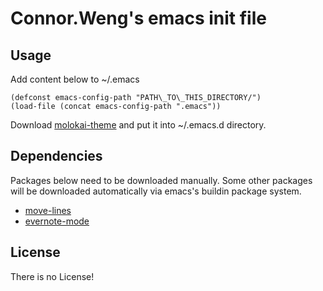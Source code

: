 Connor.Weng's emacs init file
==================

Usage
-------------

Add content below to ~/.emacs

    (defconst emacs-config-path "PATH\_TO\_THIS_DIRECTORY/")
    (load-file (concat emacs-config-path ".emacs"))

Download [molokai-theme](https://raw2.github.com/alloy-d/color-theme-molokai/master/molokai-theme.el) and put it into ~/.emacs.d directory.

Dependencies
-------------

Packages below need to be downloaded manually. Some other packages will be downloaded automatically via emacs's buildin package system.

* [move-lines](https://github.com/targzeta/move-lines)
* [evernote-mode](https://github.com/ConnorWeng/evernote-mode)

License
-------

There is no License!
